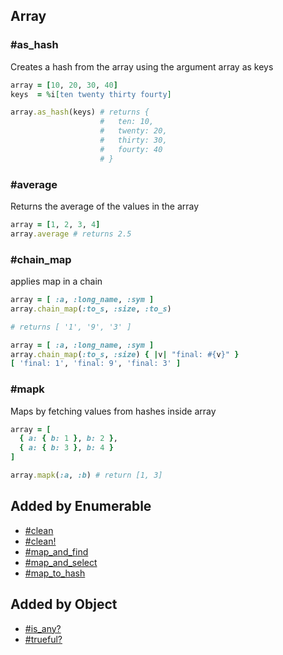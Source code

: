 ## Array
### #as_hash
Creates a hash from the array using the argument array as keys

```ruby
array = [10, 20, 30, 40]
keys  = %i[ten twenty thirty fourty]

array.as_hash(keys) # returns {
                    #   ten: 10,
                    #   twenty: 20,
                    #   thirty: 30,
                    #   fourty: 40
                    # }
```

### #average
Returns the average of the values in the array

```ruby
array = [1, 2, 3, 4]
array.average # returns 2.5
```

### #chain_map
applies map in a chain

```ruby
array = [ :a, :long_name, :sym ]
array.chain_map(:to_s, :size, :to_s)

# returns [ '1', '9', '3' ]
```

```ruby
array = [ :a, :long_name, :sym ]
array.chain_map(:to_s, :size) { |v| "final: #{v}" }
[ 'final: 1', 'final: 9', 'final: 3' ]
```

### #mapk
Maps by fetching values from hashes inside array

```ruby
array = [
  { a: { b: 1 }, b: 2 },
  { a: { b: 3 }, b: 4 }
]

array.mapk(:a, :b) # return [1, 3]
```

## Added by Enumerable
- [#clean](ENUMERABLE_README.md#clean)
- [#clean!](ENUMERABLE_README.md#clean!)
- [#map_and_find](ENUMERABLE_README.md#map_and_find)
- [#map_and_select](ENUMERABLE_README.md#map_and_select)
- [#map_to_hash](ENUMERABLE_README.md#map_to_hash)

## Added by Object
- [#is_any?](ENUMERABLE_README.md#is_any?)
- [#trueful?](ENUMERABLE_README.md#trueful?)
